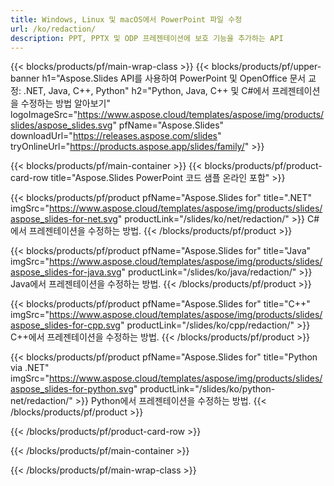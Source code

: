 ```yaml
---
title: Windows, Linux 및 macOS에서 PowerPoint 파일 수정
url: /ko/redaction/
description: PPT, PPTX 및 ODP 프레젠테이션에 보호 기능을 추가하는 API
---
```


{{< blocks/products/pf/main-wrap-class >}}
{{< blocks/products/pf/upper-banner h1="Aspose.Slides API를 사용하여 PowerPoint 및 OpenOffice 문서 교정: .NET, Java, C++, Python" h2="Python, Java, C++ 및 C#에서 프레젠테이션을 수정하는 방법 알아보기" logoImageSrc="https://www.aspose.cloud/templates/aspose/img/products/slides/aspose_slides.svg" pfName="Aspose.Slides" downloadUrl="https://releases.aspose.com/slides" tryOnlineUrl="https://products.aspose.app/slides/family/" >}}

{{< blocks/products/pf/main-container >}}
{{< blocks/products/pf/product-card-row title="Aspose.Slides PowerPoint 코드 샘플 온라인 포함" >}}

{{< blocks/products/pf/product pfName="Aspose.Slides for" title=".NET" imgSrc="https://www.aspose.cloud/templates/aspose/img/products/slides/aspose_slides-for-net.svg" productLink="/slides/ko/net/redaction/" >}}
C#에서 프레젠테이션을 수정하는 방법.
{{< /blocks/products/pf/product >}}

{{< blocks/products/pf/product pfName="Aspose.Slides for" title="Java" imgSrc="https://www.aspose.cloud/templates/aspose/img/products/slides/aspose_slides-for-java.svg" productLink="/slides/ko/java/redaction/" >}}
Java에서 프레젠테이션을 수정하는 방법.
{{< /blocks/products/pf/product >}}

{{< blocks/products/pf/product pfName="Aspose.Slides for" title="C++" imgSrc="https://www.aspose.cloud/templates/aspose/img/products/slides/aspose_slides-for-cpp.svg" productLink="/slides/ko/cpp/redaction/" >}}
C++에서 프레젠테이션을 수정하는 방법.
{{< /blocks/products/pf/product >}}

{{< blocks/products/pf/product pfName="Aspose.Slides for" title="Python via .NET" imgSrc="https://www.aspose.cloud/templates/aspose/img/products/slides/aspose_slides-for-python.svg" productLink="/slides/ko/python-net/redaction/" >}}
Python에서 프레젠테이션을 수정하는 방법.
{{< /blocks/products/pf/product >}}

{{< /blocks/products/pf/product-card-row >}}

{{< /blocks/products/pf/main-container >}}

{{< /blocks/products/pf/main-wrap-class >}}
